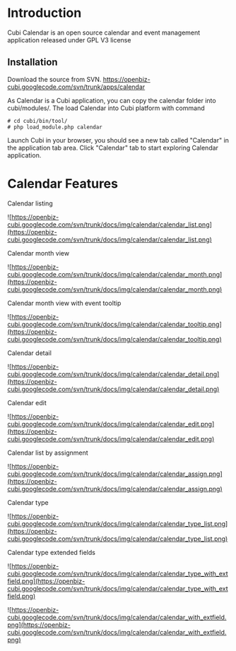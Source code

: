 # Introduction #

Cubi Calendar is an open source calendar and event management application released under GPL V3 license

## Installation ##

Download the source from SVN. https://openbiz-cubi.googlecode.com/svn/trunk/apps/calendar

As Calendar is a Cubi application, you can copy the calendar folder into cubi/modules/. The load Calendar into Cubi platform with command
```
# cd cubi/bin/tool/
# php load_module.php calendar
```

Launch Cubi in your browser, you should see a new tab called "Calendar" in the application tab area. Click "Calendar" tab to start exploring Calendar application.

# Calendar Features #

Calendar listing

![https://openbiz-cubi.googlecode.com/svn/trunk/docs/img/calendar/calendar_list.png](https://openbiz-cubi.googlecode.com/svn/trunk/docs/img/calendar/calendar_list.png)

Calendar month view

![https://openbiz-cubi.googlecode.com/svn/trunk/docs/img/calendar/calendar_month.png](https://openbiz-cubi.googlecode.com/svn/trunk/docs/img/calendar/calendar_month.png)

Calendar month view with event tooltip

![https://openbiz-cubi.googlecode.com/svn/trunk/docs/img/calendar/calendar_tooltip.png](https://openbiz-cubi.googlecode.com/svn/trunk/docs/img/calendar/calendar_tooltip.png)

Calendar detail

![https://openbiz-cubi.googlecode.com/svn/trunk/docs/img/calendar/calendar_detail.png](https://openbiz-cubi.googlecode.com/svn/trunk/docs/img/calendar/calendar_detail.png)

Calendar edit

![https://openbiz-cubi.googlecode.com/svn/trunk/docs/img/calendar/calendar_edit.png](https://openbiz-cubi.googlecode.com/svn/trunk/docs/img/calendar/calendar_edit.png)

Calendar list by assignment

![https://openbiz-cubi.googlecode.com/svn/trunk/docs/img/calendar/calendar_assign.png](https://openbiz-cubi.googlecode.com/svn/trunk/docs/img/calendar/calendar_assign.png)

Calendar type

![https://openbiz-cubi.googlecode.com/svn/trunk/docs/img/calendar/calendar_type_list.png](https://openbiz-cubi.googlecode.com/svn/trunk/docs/img/calendar/calendar_type_list.png)

Calendar type extended fields

![https://openbiz-cubi.googlecode.com/svn/trunk/docs/img/calendar/calendar_type_with_extfield.png](https://openbiz-cubi.googlecode.com/svn/trunk/docs/img/calendar/calendar_type_with_extfield.png)

![https://openbiz-cubi.googlecode.com/svn/trunk/docs/img/calendar/calendar_with_extfield.png](https://openbiz-cubi.googlecode.com/svn/trunk/docs/img/calendar/calendar_with_extfield.png)